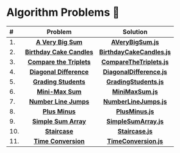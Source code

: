 # Algorithm Problems :100:


| # | Problem | Solution |
:--------|:--------:|:--------:
| 1. | **[A Very Big Sum](https://www.hackerrank.com/challenges/a-very-big-sum/problem?isFullScreen=true)** | **[AVeryBigSum.js](https://github.com/MustafaYavas/algorithm-problems/blob/master/aVeryBigSum.js)**   
| 2. | **[Birthday Cake Candles](https://www.hackerrank.com/challenges/birthday-cake-candles?isFullScreen=true)** | **[BirthdayCakeCandles.js](https://github.com/MustafaYavas/algorithm-problems/blob/master/BirthdayCakeCandles.js)** 
| 3. | **[Compare the Triplets](https://www.hackerrank.com/challenges/compare-the-triplets/problem?isFullScreen=true)** | **[CompareTheTriplets.js](https://github.com/MustafaYavas/algorithm-problems/blob/master/CompareTheTriplets.js)** 
| 4. | **[Diagonal Difference](https://www.hackerrank.com/challenges/diagonal-difference/problem?isFullScreen=true)** | **[DiagonalDifference.js](https://github.com/MustafaYavas/algorithm-problems/blob/master/DiagonalDifference.js)** 
| 5. | **[Grading Students](https://www.hackerrank.com/challenges/grading/problem?isFullScreen=true)** | **[GradingStudents.js](https://github.com/MustafaYavas/algorithm-problems/blob/master/GradingStudents.js)** 
| 6. | **[Mini-Max Sum](https://www.hackerrank.com/challenges/mini-max-sum/problem?isFullScreen=true)** | **[MiniMaxSum.js](https://github.com/MustafaYavas/algorithm-problems/blob/master/MiniMaxSum.js)** 
| 7. | **[Number Line Jumps](https://www.hackerrank.com/challenges/kangaroo/problem?isFullScreen=true)** | **[NumberLineJumps.js](https://github.com/MustafaYavas/algorithm-problems/blob/master/NumberLineJumps.js)**
| 8. | **[Plus Minus](https://www.hackerrank.com/challenges/plus-minus/problem?isFullScreen=true)** | **[PlusMinus.js](https://github.com/MustafaYavas/algorithm-problems/blob/master/PlusMinus.js)**
| 9. | **[Simple Sum Array](https://www.hackerrank.com/challenges/simple-array-sum/problem?isFullScreen=true)** | **[SimpleSumArray.js](https://github.com/MustafaYavas/algorithm-problems/blob/master/SimpleArraySum.js)** 
| 10. | **[Staircase](https://www.hackerrank.com/challenges/staircase?isFullScreen=true)** | **[Staircase.js](https://github.com/MustafaYavas/algorithm-problems/blob/master/Staircase.js)**
| 11. | **[Time Conversion](https://www.hackerrank.com/challenges/time-conversion/problem?isFullScreen=true)** | **[TimeConversion.js](https://github.com/MustafaYavas/algorithm-problems/blob/master/TimeConversion.js)**
